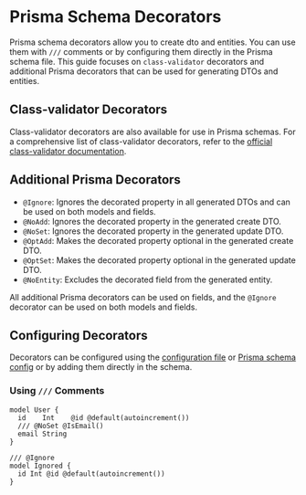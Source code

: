 # Prisma Schema Decorators

Prisma schema decorators allow you to create dto and entities.
You can use them with `///` comments or by configuring them directly in the Prisma schema file.
This guide focuses on `class-validator` decorators and additional Prisma decorators that can be
used for generating DTOs and entities.

## Class-validator Decorators

Class-validator decorators are also available for use in Prisma schemas.
For a comprehensive list of class-validator decorators, refer to the
[official class-validator documentation](https://github.com/typestack/class-validator#validation-decorators).

## Additional Prisma Decorators

- `@Ignore`: Ignores the decorated property in all generated DTOs and can be used on both models and fields.
- `@NoAdd`: Ignores the decorated property in the generated create DTO.
- `@NoSet`: Ignores the decorated property in the generated update DTO.
- `@OptAdd`: Makes the decorated property optional in the generated create DTO.
- `@OptSet`: Makes the decorated property optional in the generated update DTO.
- `@NoEntity`: Excludes the decorated field from the generated entity.

All additional Prisma decorators can be used on fields, and the `@Ignore` decorator can be used on both models and fields.

## Configuring Decorators

Decorators can be configured using the [configuration file](./config.md) or [Prisma schema config](./options) or by adding them directly in the schema.

### Using `///` Comments

```prisma
model User {
  id    Int    @id @default(autoincrement())
  /// @NoSet @IsEmail()
  email String
}

/// @Ignore
model Ignored {
  id Int @id @default(autoincrement())
}
```
